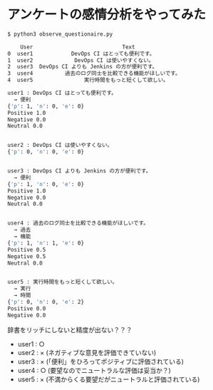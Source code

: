 # アンケートの感情分析をやってみた

``` bash
$ python3 observe_questionaire.py 

    User                            Text
0  user1            DevOps CI はとっても便利です。
1  user2             DevOps CI は使いやすくない。
2  user3  DevOps CI よりも Jenkins の方が便利です。
3  user4          過去のログ同士を比較できる機能がほしいです。
4  user5                実行時間をもっと短くして欲しい。

user1 : DevOps CI はとっても便利です。
  → 便利
{'p': 1, 'n': 0, 'e': 0}
Positive 1.0
Negative 0.0
Neutral 0.0


user2 : DevOps CI は使いやすくない。
{'p': 0, 'n': 0, 'e': 0}


user3 : DevOps CI よりも Jenkins の方が便利です。
  → 便利
{'p': 1, 'n': 0, 'e': 0}
Positive 1.0
Negative 0.0
Neutral 0.0


user4 : 過去のログ同士を比較できる機能がほしいです。
  → 過去
  → 機能
{'p': 1, 'n': 1, 'e': 0}
Positive 0.5
Negative 0.5
Neutral 0.0


user5 : 実行時間をもっと短くして欲しい。
  → 実行
  → 時間
{'p': 0, 'n': 0, 'e': 2}
Positive 0.0
Negative 0.0
```

辞書をリッチにしないと精度が出ない？？？
- user1 : ○
- user2 : × (ネガティブな意見を評価できていない)
- user3 : × (「便利」をひろってポジティブに評価されている)
- user4 : ○ (要望なのでニュートラルな評価は妥当か？)
- user5 : × (不満からくる要望だがニュートラルと評価されている)
